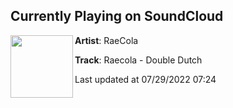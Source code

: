 ## Currently Playing on SoundCloud

[<img align="left" width="100" src="https://i1.sndcdn.com/artworks-7vaYKC25sz8zC7HJ-zFzFAQ-t500x500.jpg">](https://soundcloud.com/raecolaa/raecola-double-dutch-2)

**Artist**: RaeCola 

**Track**: Raecola - Double Dutch

Last updated at 07/29/2022 07:24
